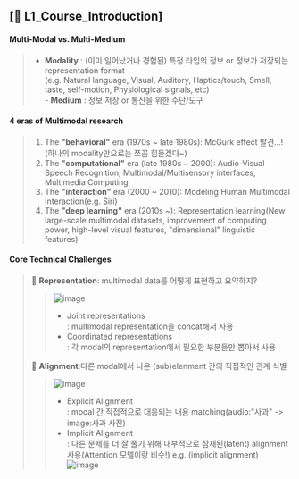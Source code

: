 ## [📔 L1_Course_Introduction]

#### Multi-Modal vs. Multi-Medium
> - **Modality**
> : (이미 일어났거나 경험된) 특정 타입의 정보 or 정보가 저장되는 representation format
> <br>(e.g. Natural language, Visual, Auditory, Haptics/touch, Smell, taste, 
> self-motion, Physiological signals, etc)
> <br> - **Medium**
> : 정보 저장 or 통신을 위한 수단/도구

#### 4 eras of Multimodal research
> 1. The **"behavioral"** era (1970s ~ late 1980s): McGurk effect 발견...!(하나의 modality만으로는 쪼꼼 힘들겠다~)
> 2. The **"computational"** era (late 1980s ~ 2000): Audio-Visual Speech Recognition, Multimodal/Multisensory interfaces, Multimedia Computing
> 3. The **"interaction"** era (2000 ~ 2010): Modeling Human Multimodal Interaction(e.g. Siri)
> 4. The **"deep learning"** era (2010s ~): Representation learning(New large-scale multimodal datasets, improvement of computing power, high-level visual features, "dimensional" linguistic features)

#### Core Technical Challenges
> 🌟 **Representation**: multimodal data를 어떻게 표현하고 요약하지?
> > ![image](https://user-images.githubusercontent.com/33504288/124375456-3c26f000-dcdd-11eb-80f4-460370c3f7cc.png)
> > - Joint representations<br>
> > : multimodal representation을 concat해서 사용
> > - Coordinated representations<br>
> > : 각 modal의 representation에서 필요한 부분들만 뽑아서 사용
> 
> 🌟 **Alignment**:다른 modal에서 나온 (sub)elenment 간의 직접적인 관계 식별
> > ![image](https://user-images.githubusercontent.com/33504288/124375628-31208f80-dcde-11eb-898e-4da368a0f541.png)
> > - Explicit Alignment<br>
> > : modal 간 직접적으로 대응되는 내용 matching(audio:"사과" -> image:사과 사진)
> > - Implicit Alignment<br>
> > : 다른 문제를 더 잘 풀기 위해 내부적으로 잠재된(latent) alignment 사용(Attention 모델이랑 비슷!)
> > e.g. (implicit alignment)
> > ![image](https://user-images.githubusercontent.com/33504288/124376074-2c5cdb00-dce0-11eb-8783-e7c9c4c7fa1f.png)

